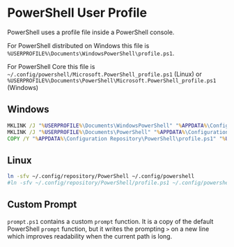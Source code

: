 # PowerShell User Profile

PowerShell uses a profile file inside a PowerShell console.

For PowerShell distributed on Windows this file is `%USERPROFILE%\Documents\WindowsPowerShell\profile.ps1`.

For PowerShell Core this file is `~/.config/powershell/Microsoft.PowerShell_profile.ps1` (Linux) or `%USERPROFILE%\Documents\PowerShell\Microsoft.PowerShell_profile.ps1` (Windows)

## Windows

``` bat
MKLINK /J "%USERPROFILE%\Documents\WindowsPowerShell" "%APPDATA%\Configuration Repository\PowerShell"
MKLINK /J "%USERPROFILE%\Documents\PowerShell" "%APPDATA%\Configuration Repository\PowerShell"
COPY /Y "%APPDATA%\Configuration Repository\PowerShell\profile.ps1" "%USERPROFILE%\Documents\PowerShell\Microsoft.PowerShell_profile.ps1"
```

## Linux

``` sh
ln -sfv ~/.config/repository/PowerShell ~/.config/powershell
#ln -sfv ~/.config/repository/PowerShell/profile.ps1 ~/.config/powershell/Microsoft.PowerShell_profile.ps1
```

## Custom Prompt

`prompt.ps1` contains a custom `prompt` function. It is a copy of the default
PowerShell `prompt` function, but it writes the prompting `>` on a new line
which improves readability when the current path is long.
